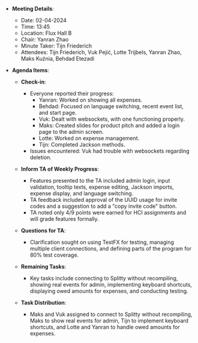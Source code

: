 
- **Meeting Details**: 
  - Date: 02-04-2024
  - Time: 13:45
  - Location: Flux Hall B
  - Chair: Yanran Zhao
  - Minute Taker: Tijn Friederich
  - Attendees: Tijn Friederich, Vuk Pejić, Lotte Trijbels, Yanran Zhao, Maks Kuźnia, Behdad Etezadi

- **Agenda Items**:
  - **Check-in**:
    - Everyone reported their progress:
      - Yanran: Worked on showing all expenses.
      - Behdad: Focused on language switching, recent event list, and start page.
      - Vuk: Dealt with websockets, with one functioning properly.
      - Maks: Created slides for product pitch and added a login page to the admin screen.
      - Lotte: Worked on expense management.
      - Tijn: Completed Jackson methods.
    - Issues encountered: Vuk had trouble with websockets regarding deletion.
  
  - **Inform TA of Weekly Progress**:
    - Features presented to the TA included admin login, input validation, tooltip texts, expense editing, Jackson imports, expense display, and language switching.
    - TA feedback included approval of the UUID usage for invite codes and a suggestion to add a "copy invite code" button.
    - TA noted only 4/9 points were earned for HCI assignments and will grade features formally.

  - **Questions for TA**:
    - Clarification sought on using TestFX for testing, managing multiple client connections, and defining parts of the program for 80% test coverage.

  - **Remaining Tasks**:
    - Key tasks include connecting to Splitty without recompiling, showing real events for admin, implementing keyboard shortcuts, displaying owed amounts for expenses, and conducting testing.

  - **Task Distribution**: 
    - Maks and Vuk assigned to connect to Splitty without recompiling, Maks to show real events for admin, Tijn to implement keyboard shortcuts, and Lotte and Yanran to handle owed amounts for expenses.
